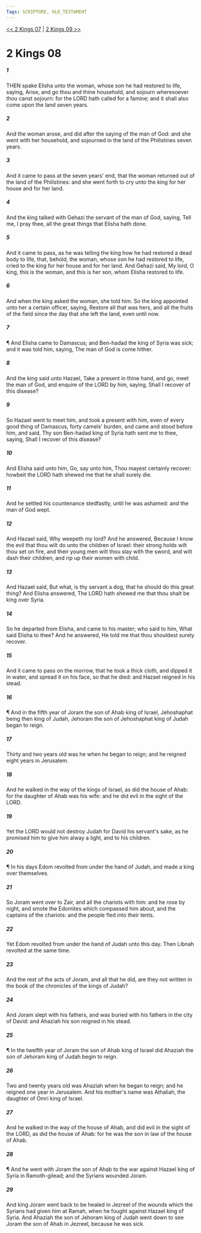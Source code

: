 ```yaml
---
Tags: SCRIPTURE, OLD_TESTAMENT
---
```


[<< 2 Kings 07](OLD_TESTAMENT/12_2_Kings/2_Kings_07.md) | [2 Kings 09 >>](OLD_TESTAMENT/12_2_Kings/2_Kings_09.md)

# 2 Kings 08

##### 1

THEN spake Elisha unto the woman, whose son he had restored to life, saying, Arise, and go thou and thine household, and sojourn wheresoever thou canst sojourn: for the LORD hath called for a famine; and it shall also come upon the land seven years.

##### 2

And the woman arose, and did after the saying of the man of God: and she went with her household, and sojourned in the land of the Philistines seven years.

##### 3

And it came to pass at the seven years' end, that the woman returned out of the land of the Philistines: and she went forth to cry unto the king for her house and for her land.

##### 4

And the king talked with Gehazi the servant of the man of God, saying, Tell me, I pray thee, all the great things that Elisha hath done.

##### 5

And it came to pass, as he was telling the king how he had restored a dead body to life, that, behold, the woman, whose son he had restored to life, cried to the king for her house and for her land. And Gehazi said, My lord, O king, this is the woman, and this is her son, whom Elisha restored to life.

##### 6

And when the king asked the woman, she told him. So the king appointed unto her a certain officer, saying, Restore all that was hers, and all the fruits of the field since the day that she left the land, even until now.

##### 7

¶ And Elisha came to Damascus; and Ben-hadad the king of Syria was sick; and it was told him, saying, The man of God is come hither.

##### 8

And the king said unto Hazael, Take a present in thine hand, and go, meet the man of God, and enquire of the LORD by him, saying, Shall I recover of this disease?

##### 9

So Hazael went to meet him, and took a present with him, even of every good thing of Damascus, forty camels' burden, and came and stood before him, and said, Thy son Ben-hadad king of Syria hath sent me to thee, saying, Shall I recover of this disease?

##### 10

And Elisha said unto him, Go, say unto him, Thou mayest certainly recover: howbeit the LORD hath shewed me that he shall surely die.

##### 11

And he settled his countenance stedfastly, until he was ashamed: and the man of God wept.

##### 12

And Hazael said, Why weepeth my lord? And he answered, Because I know the evil that thou wilt do unto the children of Israel: their strong holds wilt thou set on fire, and their young men wilt thou slay with the sword, and wilt dash their children, and rip up their women with child.

##### 13

And Hazael said, But what, is thy servant a dog, that he should do this great thing? And Elisha answered, The LORD hath shewed me that thou shalt be king over Syria.

##### 14

So he departed from Elisha, and came to his master; who said to him, What said Elisha to thee? And he answered, He told me that thou shouldest surely recover.

##### 15

And it came to pass on the morrow, that he took a thick cloth, and dipped it in water, and spread it on his face, so that he died: and Hazael reigned in his stead.

##### 16

¶ And in the fifth year of Joram the son of Ahab king of Israel, Jehoshaphat being then king of Judah, Jehoram the son of Jehoshaphat king of Judah began to reign.

##### 17

Thirty and two years old was he when he began to reign; and he reigned eight years in Jerusalem.

##### 18

And he walked in the way of the kings of Israel, as did the house of Ahab: for the daughter of Ahab was his wife: and he did evil in the sight of the LORD.

##### 19

Yet the LORD would not destroy Judah for David his servant's sake, as he promised him to give him alway a light, and to his children.

##### 20

¶ In his days Edom revolted from under the hand of Judah, and made a king over themselves.

##### 21

So Joram went over to Zair, and all the chariots with him: and he rose by night, and smote the Edomites which compassed him about, and the captains of the chariots: and the people fled into their tents.

##### 22

Yet Edom revolted from under the hand of Judah unto this day. Then Libnah revolted at the same time.

##### 23

And the rest of the acts of Joram, and all that he did, are they not written in the book of the chronicles of the kings of Judah?

##### 24

And Joram slept with his fathers, and was buried with his fathers in the city of David: and Ahaziah his son reigned in his stead.

##### 25

¶ In the twelfth year of Joram the son of Ahab king of Israel did Ahaziah the son of Jehoram king of Judah begin to reign.

##### 26

Two and twenty years old was Ahaziah when he began to reign; and he reigned one year in Jerusalem. And his mother's name was Athaliah, the daughter of Omri king of Israel.

##### 27

And he walked in the way of the house of Ahab, and did evil in the sight of the LORD, as did the house of Ahab: for he was the son in law of the house of Ahab.

##### 28

¶ And he went with Joram the son of Ahab to the war against Hazael king of Syria in Ramoth-gilead; and the Syrians wounded Joram.

##### 29

And king Joram went back to be healed in Jezreel of the wounds which the Syrians had given him at Ramah, when he fought against Hazael king of Syria. And Ahaziah the son of Jehoram king of Judah went down to see Joram the son of Ahab in Jezreel, because he was sick.
